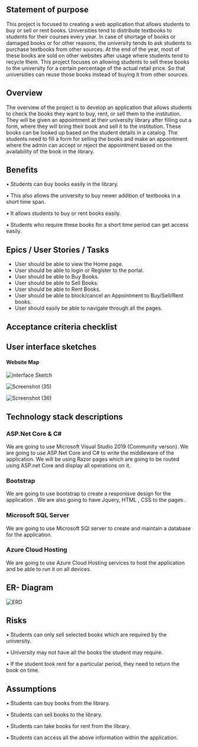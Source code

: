 ## **Statement of purpose**

This project is focused to creating a web application that allows students to buy or sell or rent books. Universities tend to distribute textbooks to students for their courses every year.  In case of shortage of books or damaged books or for other reasons, the university tends to ask students to purchase textbooks from other sources. At the end of the year, most of these books are sold on other websites after usage where students tend to recycle them. This project focuses on allowing students to sell these books to the university for a certain percentage of the actual retail price. So that universities can reuse those books instead of buying it from other sources.

## **Overview**

The overview of the project is to develop an application that allows students to check the books they want to buy, rent, or sell them to the institution. They will be given an appointment at their university library after filling out a form, where they will bring their book and sell it to the institution. These books can be looked up based on the student details in a catalog. The students need to fill a form for selling the books and make an appointment where the admin can accept or reject the appointment based on the availability of the book in the library.

## **Benefits**

•	Students can buy books easily in the library. 

•	This also allows the university to buy newer addition of textbooks in a short time span.

•	It allows students to buy or rent books easily.

•	Students who require these books for a short time period can get access easily.
 
 
## Epics / User Stories / Tasks
 
 * User should be able to view the Home page.
 * User should be able to login or Register to the portal.
 * User should be able to Buy Books.
 * User should be able to Sell Books.
 * User should be able to Rent Books.
 * User should be able to block/cancel an Appointment to Buy/Sell/Rent books.
 * User should easily be able to navigate through all the pages.
 
## Acceptance criteria checklist
 
## User interface sketches 
 #### Website Map
 ![interface Sketch](https://user-images.githubusercontent.com/77645775/135176134-8c275dc5-5484-41a6-813b-6da5033621ed.png) 
 
 ![Screenshot (35)](https://user-images.githubusercontent.com/77645775/135179577-4f8f88a6-d468-4c18-9370-a0862e014186.png)

 
![Screenshot (36)](https://user-images.githubusercontent.com/77645775/135179590-18f4d5b2-342f-4382-8365-16f73e758654.png)



## Technology stack descriptions

### ASP.Net Core & C#
We are going to use Microsoft Visual Studio 2019 (Community verson). We are going to use ASP.Net Core and C# to write the middleware of the application. We will be using Razor pages which are going to be routed using ASP.net Core and display all operations on it.

### Bootstrap
We are going to use bootstrap to create a responisve design for the application . We are also going to have Jquery, HTML , CSS to the pages .

### Microsoft SQL Server
We are going to use Microsoft SQl server to create and maintain a database for the application.

### Azure Cloud Hosting
We are going to use Azure Cloud Hosting services to host the application and be able to run it on all devices.


## ER- Diagram 
![ERD](https://user-images.githubusercontent.com/77645775/135178671-57675685-2583-45ab-83ce-18f892e82413.png)



 
## **Risks**

•	Students can only sell selected books which are required by the university.

•	University may not have all the books the student may require.

•	If the student took rent for a particular period, they need to return the book on time.

## **Assumptions**

•	Students can buy books from the library.

•	Students can sell books to the library.

•	Students can take books for rent from the library.

•	Students can access all the above information within the application.

